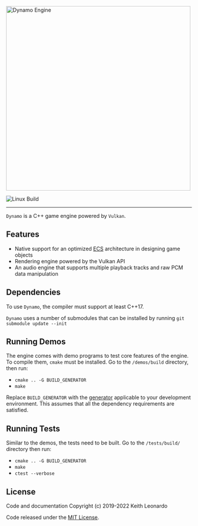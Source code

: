 <img src="./media/logo.png" alt="Dynamo Engine" width="500"/>

![Linux Build](https://github.com/SirBob01/Dynamo-Engine/actions/workflows/linux.yml/badge.svg)

---

`Dynamo` is a C++ game engine powered by `Vulkan`.

## Features

- Native support for an optimized [ECS](https://en.wikipedia.org/wiki/Entity_component_system) architecture in designing game objects
- Rendering engine powered by the Vulkan API
- An audio engine that supports multiple playback tracks and raw PCM data manipulation

## Dependencies

To use `Dynamo`, the compiler must support at least C++17.

`Dynamo` uses a number of submodules that can be installed by running `git submodule update --init`

## Running Demos

The engine comes with demo programs to test core features of the engine. To compile them, `cmake` must be installed. Go to the `/demos/build` directory, then run:

- `cmake .. -G BUILD_GENERATOR`
- `make`

Replace `BUILD_GENERATOR` with the [generator](https://cmake.org/cmake/help/v3.2/manual/cmake-generators.7.html) applicable to your development environment. This assumes that all the dependency requirements are satisfied.

## Running Tests

Similar to the demos, the tests need to be built. Go to the `/tests/build/` directory then run:

- `cmake .. -G BUILD_GENERATOR`
- `make`
- `ctest --verbose`

## License

Code and documentation Copyright (c) 2019-2022 Keith Leonardo

Code released under the [MIT License](https://choosealicense.com/licenses/mit/).
